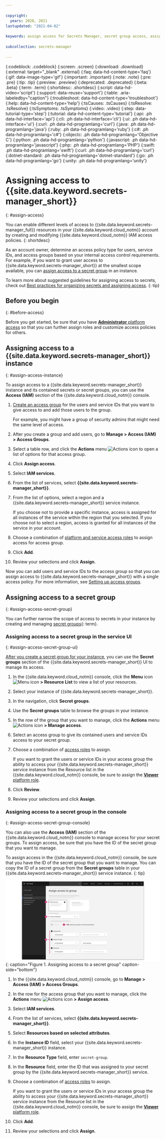 ```yaml
---

copyright:
  years: 2020, 2021
lastupdated: "2021-04-02"

keywords: assign access for Secrets Manager, secret group access, assign access for all secrets, grant access, add users

subcollection: secrets-manager

---
```


{:codeblock: .codeblock}
{:screen: .screen}
{:download: .download}
{:external: target="_blank" .external}
{:faq: data-hd-content-type='faq'}
{:gif: data-image-type='gif'}
{:important: .important}
{:note: .note}
{:pre: .pre}
{:tip: .tip}
{:preview: .preview}
{:deprecated: .deprecated}
{:beta: .beta}
{:term: .term}
{:shortdesc: .shortdesc}
{:script: data-hd-video='script'}
{:support: data-reuse='support'}
{:table: .aria-labeledby="caption"}
{:troubleshoot: data-hd-content-type='troubleshoot'}
{:help: data-hd-content-type='help'}
{:tsCauses: .tsCauses}
{:tsResolve: .tsResolve}
{:tsSymptoms: .tsSymptoms}
{:video: .video}
{:step: data-tutorial-type='step'}
{:tutorial: data-hd-content-type='tutorial'}
{:api: .ph data-hd-interface='api'}
{:cli: .ph data-hd-interface='cli'}
{:ui: .ph data-hd-interface='ui'}
{:curl: .ph data-hd-programlang='curl'}
{:java: .ph data-hd-programlang='java'}
{:ruby: .ph data-hd-programlang='ruby'}
{:c#: .ph data-hd-programlang='c#'}
{:objectc: .ph data-hd-programlang='Objective C'}
{:python: .ph data-hd-programlang='python'}
{:javascript: .ph data-hd-programlang='javascript'}
{:php: .ph data-hd-programlang='PHP'}
{:swift: .ph data-hd-programlang='swift'}
{:curl: .ph data-hd-programlang='curl'}
{:dotnet-standard: .ph data-hd-programlang='dotnet-standard'}
{:go: .ph data-hd-programlang='go'}
{:unity: .ph data-hd-programlang='unity'}

# Assigning access to {{site.data.keyword.secrets-manager_short}}
{: #assign-access}

You can enable different levels of access to {{site.data.keyword.secrets-manager_full}} resources in your {{site.data.keyword.cloud_notm}} account by creating and modifying {{site.data.keyword.cloud_notm}} IAM access policies.
{: shortdesc}

As an account owner, determine an access policy type for users, service IDs, and access groups based on your internal access control requirements. For example, if you want to grant user access to {{site.data.keyword.secrets-manager_short}} at the smallest scope available, you can [assign access to a secret group](#assign-access-secret-group) in an instance.

To learn more about suggested guidelines for assigning access to secrets, check out [Best practices for organizing secrets and assigning access](/docs/secrets-manager?topic=secrets-manager-best-practices-organize-secrets).
{: tip}

## Before you begin
{: #before-access}

Before you get started, be sure that you have [**Administrator** platform access](/docs/account?topic=account-assign-access-resources#assign-new-access) so that you can further assign roles and customize access policies for others.

## Assigning access to a {{site.data.keyword.secrets-manager_short}} instance
{: #assign-access-instance}

To assign access to a {{site.data.keyword.secrets-manager_short}} instance and its contained secrets or secret groups, you can use the **Access (IAM)** section of the {{site.data.keyword.cloud_notm}} console.

1. [Create an access group](/docs/account?topic=account-groups#create_ag) for the users and service IDs that you want to give access to and add those users to the group.

   For example, you might have a group of security admins that might need the same level of access.
2. After you create a group and add users, go to **Manage > Access (IAM) > Access Groups**.
3. Select a table row, and click the **Actions** menu ![Actions icon](../icons/actions-icon-vertical.svg) to open a list of options for that access group.
4. Click **Assign access**.
5. Select **IAM services**.
6. From the list of services, select **{{site.data.keyword.secrets-manager_short}}**.
7. From the list of options, select a region and a {{site.data.keyword.secrets-manager_short}} service instance.

    If you choose not to provide a specific instance, access is assigned for all instances of the service within the region that you selected. If you choose not to select a region, access is granted for all instances of the service in your account.
8. Choose a combination of [platform and service access roles](/docs/secrets-manager?topic=secrets-manager-iam) to assign access for access group.
9.  Click **Add**.
10. Review your selections and click **Assign**.

  Now you can add users and service IDs to the access group so that you can assign access to {{site.data.keyword.secrets-manager_short}} with a single access policy. For more information, see [Setting up access groups](/docs/account?topic=account-groups).

## Assigning access to a secret group
{: #assign-access-secret-group}

You can further narrow the scope of access to secrets in your instance by creating and managing [secret groups](#x9968962){: term}.

### Assigning access to a secret group in the service UI
{: #assign-access-secret-group-ui}

[After you create a secret group for your instance](/docs/secrets-manager?topic=secrets-manager-secret-groups#create-secret-groups), you can use the **Secret groups** section of the {{site.data.keyword.secrets-manager_short}} UI to manage its access.

1. In the {{site.data.keyword.cloud_notm}} console, click the **Menu** icon ![Menu icon](../icons/icon_hamburger.svg) **> Resource List** to view a list of your resources.
2. Select your instance of {{site.data.keyword.secrets-manager_short}}.
3. In the navigation, click **Secret groups**.
4. Use the **Secret groups** table to browse the groups in your instance.
5. In the row of the group that you want to manage, click the **Actions** menu ![Actions icon](../icons/actions-icon-vertical.svg) **> Manage access**.
6. Select an access group to give its contained users and service IDs access to your secret group.
7. Choose a combination of [access roles](/docs/secrets-manager?topic=secrets-manager-iam) to assign.

    If you want to grant the users or service IDs in your access group the ability to access your {{site.data.keyword.secrets-manager_short}} service instance from the Resource list in the {{site.data.keyword.cloud_notm}} console, be sure to assign the [**Viewer** platform role](/docs/secrets-manager?topic=secrets-manager-iam#iam-roles-actions).
8. Click **Review**.
9.  Review your selections and click **Assign**.

### Assigning access to a secret group in the console
{: #assign-access-secret-group-console}

You can also use the **Access (IAM)** section of the {{site.data.keyword.cloud_notm}} console to manage access for your secret groups. To assign access, be sure that you have the ID of the secret group that you want to manage.

To assign access in the {{site.data.keyword.cloud_notm}} console, be sure that you have the ID of the secret group that you want to manage. You can copy the ID of a secret group from the **Secret groups** table in your {{site.data.keyword.secrets-manager_short}} service instance.
{: tip}

![The figure shows a simplified IAM dashboard with numbered steps for assigning access to a Secrets Manager secret group. The steps are described in the following text.](images/assign-access-secret-group.svg){: caption="Figure 1. Assigning access to a secret group" caption-side="bottom"}

1. In the {{site.data.keyword.cloud_notm}} console, go to **Manage > Access (IAM) > Access Groups**.
2. In the row for the access group that you want to manage, click the **Actions** menu ![Actions icon](../icons/actions-icon-vertical.svg) **> Assign access**.
3. Select **IAM services**.
4. From the list of services, select **{{site.data.keyword.secrets-manager_short}}**.
5. Select **Resources based on selected attributes**.
6. In the **Instance ID** field, select your {{site.data.keyword.secrets-manager_short}} instance.
7. In the **Resource Type** field, enter `secret-group`.
8. In the **Resource** field, enter the ID that was assigned to your secret group by the {{site.data.keyword.secrets-manager_short}} service.
9.  Choose a combination of [access roles](/docs/secrets-manager?topic=secrets-manager-iam) to assign.

    If you want to grant the users or service IDs in your access group the ability to access your {{site.data.keyword.secrets-manager_short}} service instance from the Resource list in the {{site.data.keyword.cloud_notm}} console, be sure to assign the [**Viewer** platform role](/docs/secrets-manager?topic=secrets-manager-iam#iam-roles-actions).
10. Click **Add**.
11. Review your selections and click **Assign**.